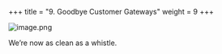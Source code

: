 +++
title = "9. Goodbye Customer Gateways"
weight = 9
+++


![image.png](/images/008-viii-clean-it-up/41-648088-image.png)


We’re now as clean as a whistle. 


